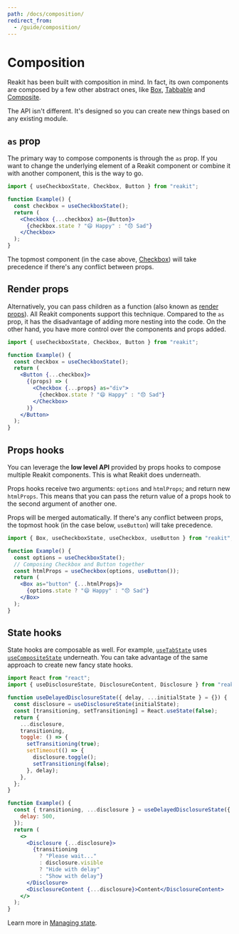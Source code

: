 ```yaml
---
path: /docs/composition/
redirect_from:
  - /guide/composition/
---
```


# Composition

Reakit has been built with composition in mind. In fact, its own components are composed by a few other abstract ones, like [Box](/docs/box/), [Tabbable](/docs/tabbable/) and [Composite](/docs/composite/).

The API isn't different. It's designed so you can create new things based on any existing module.

<carbon-ad></carbon-ad>

## `as` prop

The primary way to compose components is through the `as` prop. If you want to change the underlying element of a Reakit component or combine it with another component, this is the way to go.

```jsx
import { useCheckboxState, Checkbox, Button } from "reakit";

function Example() {
  const checkbox = useCheckboxState();
  return (
    <Checkbox {...checkbox} as={Button}>
      {checkbox.state ? "😄 Happy" : "😞 Sad"}
    </Checkbox>
  );
}
```

The topmost component (in the case above, [Checkbox](/docs/checkbox/)) will take precedence if there's any conflict between props.

## Render props

Alternatively, you can pass children as a function (also known as [render props](https://reactjs.org/docs/render-props.html)). All Reakit components support this technique. Compared to the `as` prop, it has the disadvantage of adding more nesting into the code. On the other hand, you have more control over the components and props added.

```jsx
import { useCheckboxState, Checkbox, Button } from "reakit";

function Example() {
  const checkbox = useCheckboxState();
  return (
    <Button {...checkbox}>
      {(props) => (
        <Checkbox {...props} as="div">
          {checkbox.state ? "😄 Happy" : "😞 Sad"}
        </Checkbox>
      )}
    </Button>
  );
}
```

## Props hooks

You can leverage the **low level API** provided by props hooks to compose multiple Reakit components. This is what Reakit does underneath.

Props hooks receive two arguments: `options` and `htmlProps`; and return new `htmlProps`. This means that you can pass the return value of a props hook to the second argument of another one.

Props will be merged automatically. If there's any conflict between props, the topmost hook (in the case below, `useButton`) will take precedence.

```jsx
import { Box, useCheckboxState, useCheckbox, useButton } from "reakit";

function Example() {
  const options = useCheckboxState();
  // Composing Checkbox and Button together
  const htmlProps = useCheckbox(options, useButton());
  return (
    <Box as="button" {...htmlProps}>
      {options.state ? "😄 Happy" : "😞 Sad"}
    </Box>
  );
}
```

## State hooks

State hooks are composable as well. For example, [`useTabState`](/docs/tab/) uses [`useCompositeState`](/docs/composite/) underneath. You can take advantage of the same approach to create new fancy state hooks.

```jsx
import React from "react";
import { useDisclosureState, DisclosureContent, Disclosure } from "reakit";

function useDelayedDisclosureState({ delay, ...initialState } = {}) {
  const disclosure = useDisclosureState(initialState);
  const [transitioning, setTransitioning] = React.useState(false);
  return {
    ...disclosure,
    transitioning,
    toggle: () => {
      setTransitioning(true);
      setTimeout(() => {
        disclosure.toggle();
        setTransitioning(false);
      }, delay);
    },
  };
}

function Example() {
  const { transitioning, ...disclosure } = useDelayedDisclosureState({
    delay: 500,
  });
  return (
    <>
      <Disclosure {...disclosure}>
        {transitioning
          ? "Please wait..."
          : disclosure.visible
          ? "Hide with delay"
          : "Show with delay"}
      </Disclosure>
      <DisclosureContent {...disclosure}>Content</DisclosureContent>
    </>
  );
}
```

Learn more in [Managing state](/docs/managing-state/).
